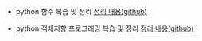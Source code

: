 - python 함수 복습 및 정리
[정리 내용(github)](https://github.com/i-am-not-kangjik/playdata/blob/main/playdata_python_review/04_function_review.ipynb)

- python 객체지향 프로그래밍 복습 및 정리
[정리 내용(github)](https://github.com/i-am-not-kangjik/playdata/blob/main/playdata_python_review/05_OOP_review.ipynb)
